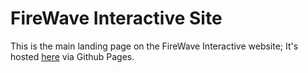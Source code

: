 # FireWave Interactive Site

This is the main landing page on the FireWave Interactive website; It's hosted [here](https://firewavestudios.com/) via Github Pages.
